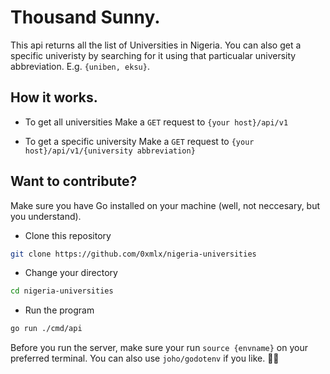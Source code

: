 # Thousand Sunny. 

This api returns all the list of Universities in Nigeria. You can also get a specific univeristy by searching for it using that particualar university abbreviation. E.g. `{uniben, eksu}`.

## How it works.

* To get all universities
Make a `GET` request to `{your host}/api/v1`

* To get a specific university
Make a `GET` request to `{your host}/api/v1/{university abbreviation}`

## Want to contribute?

Make sure you have Go installed on your machine (well, not neccesary, but you understand).

* Clone this repository
```bash
git clone https://github.com/0xmlx/nigeria-universities
```

* Change your directory
```bash
cd nigeria-universities
```

* Run the program
```bash
go run ./cmd/api
```

Before you run the server, make sure your run `source {envname}` on your preferred terminal. You can also use `joho/godotenv` if you like. 🤷‍♂️